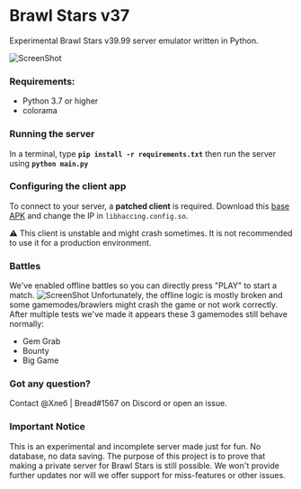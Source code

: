 # Brawl Stars v37

Experimental Brawl Stars v39.99 server emulator written in Python.

![ScreenShot](https://cdn.discordapp.com/attachments/882329215112970370/904308750666571797/Screenshot_20211031_165222_com.projectbsds.v39server.jpg) 

### Requirements:
- Python 3.7 or higher
- colorama

### Running the server
In a terminal, type __`pip install -r requirements.txt`__ then run the server using __`python main.py`__

### Configuring the client app
To connect to your server, a **patched client** is required. Download this [base APK](https://www.youtube.com/watch?v=dQw4w9WgXcQ) and change the IP in `libhaccing.config.so`. 

⚠️ This client is unstable and might crash sometimes. It is not recommended to use it for a production environment.
### Battles
We've enabled offline battles so you can directly press "PLAY" to start a match.
![ScreenShot](https://cdn.discordapp.com/attachments/704364452891590778/885473792208543774/Screenshot_20210909-133614_BS_v36.jpg) 
Unfortunately, the offline logic is mostly broken and some gamemodes/brawlers might crash the game or not work correctly. 
After multiple tests we've made it appears these 3 gamemodes still behave normally:
- Gem Grab
- Bounty
- Big Game


### Got any question?
Contact @Хлеб | Bread#1567 on Discord or open an issue.

### Important Notice
This is an experimental and incomplete server made just for fun. No database, no data saving. 
The purpose of this project is to prove that making a private server for Brawl Stars is still possible.
We won't provide further updates nor will we offer support for miss-features or other issues.

